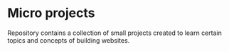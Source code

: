 # Micro projects
Repository contains a collection of small projects created to learn certain topics and concepts of building websites.
